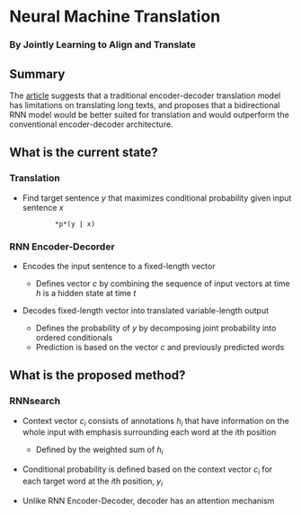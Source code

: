 # Neural Machine Translation
### By Jointly Learning to Align and Translate

## Summary

The [article](https://arxiv.org/abs/1409.0473) suggests that a traditional encoder-decoder translation model has limitations on translating long texts, and proposes that a bidirectional RNN model would be better suited for translation and would outperform the conventional encoder-decoder architecture. 

## What is the current state?

### Translation
* Find target sentence *y* that maximizes conditional probability given input sentence *x*

              *p*(y | x)

### RNN Encoder-Decorder
* Encodes the input sentence to a fixed-length vector
  * Defines vector *c* by combining the sequence of input vectors at time *h* is a hidden state at time *t*

      

* Decodes fixed-length vector into translated variable-length output
  * Defines the probability of *y* by decomposing joint probability into ordered conditionals
  * Prediction is based on the vector *c* and previously predicted words


## What is the proposed method?

### RNNsearch
* Context vector *c<sub>i</sub>* consists of annotations *h<sub>i</sub>* that have information on the whole input with emphasis surrounding each word at the *i*th position
  * Defined by the weighted sum of *h<sub>i</sub>*



* Conditional probability is defined based on the context vector *c<sub>i</sub>* for each target word at the *i*th position, *y<sub>i</sub>*


* Unlike RNN Encoder-Decoder, decoder has an attention mechanism
